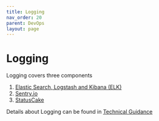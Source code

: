 ```yaml
---
title: Logging
nav_order: 20
parent: DevOps
layout: page
---
```


# Logging

Logging covers three components

1. [Elastic Search, Logstash and Kibana (ELK)](https://technical-guidance.education.gov.uk/infrastructure/monitoring/logit/)
2. [Sentry.io](https://technical-guidance.education.gov.uk/infrastructure/monitoring/sentry/)
3. [StatusCake](https://technical-guidance.education.gov.uk/infrastructure/monitoring/statuscake/)

Details about Logging can be found in [Technical Guidance](https://technical-guidance.education.gov.uk/infrastructure/monitoring/#monitoring) 

